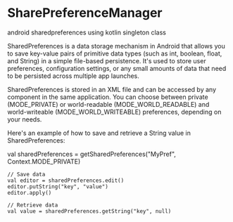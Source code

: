 # SharePreferenceManager
android sharedpreferences using kotlin singleton class


SharedPreferences is a data storage mechanism in Android that allows you to save key-value pairs of primitive data types (such as int, boolean, float, and String) in a simple file-based persistence. It's used to store user preferences, configuration settings, or any small amounts of data that need to be persisted across multiple app launches.

SharedPreferences is stored in an XML file and can be accessed by any component in the same application. You can choose between private (MODE_PRIVATE) or world-readable (MODE_WORLD_READABLE) and world-writeable (MODE_WORLD_WRITEABLE) preferences, depending on your needs.

Here's an example of how to save and retrieve a String value in SharedPreferences:

val sharedPreferences = getSharedPreferences("MyPref", Context.MODE_PRIVATE)
```
// Save data
val editor = sharedPreferences.edit()
editor.putString("key", "value")
editor.apply()

// Retrieve data
val value = sharedPreferences.getString("key", null)
```
